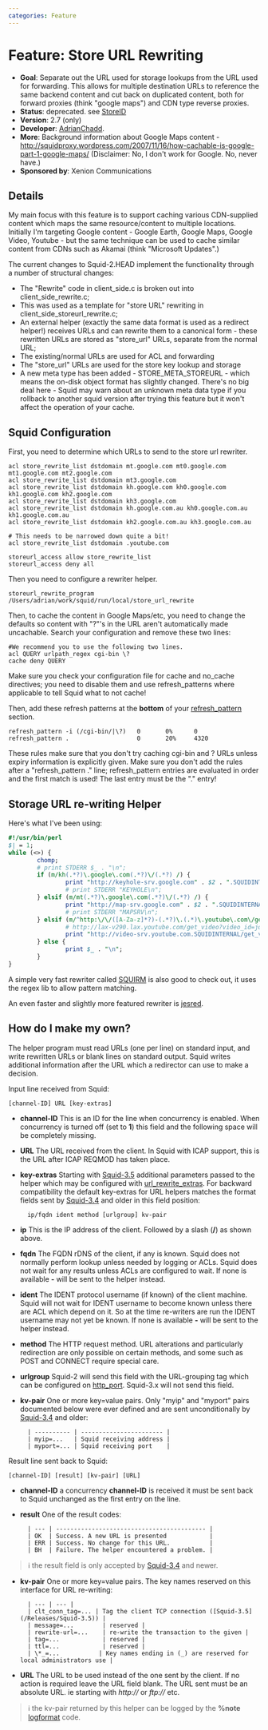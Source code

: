 ```yaml
---
categories: Feature
---
```

# Feature: Store URL Rewriting

- **Goal**: Separate out the URL used for storage lookups from the URL
    used for forwarding. This allows for multiple destination URLs to
    reference the same backend content and cut back on duplicated
    content, both for forward proxies (think "google maps") and CDN type
    reverse proxies.
- **Status**: deprecated. see
    [StoreID](/Features/StoreID)
- **Version**: 2.7 (only)
- **Developer**:
    [AdrianChadd](/AdrianChadd).
- **More**: Background information about Google Maps content -
    <http://squidproxy.wordpress.com/2007/11/16/how-cachable-is-google-part-1-google-maps/>
    (Disclaimer: No, I don't work for Google. No, never have.)
- **Sponsored by**: Xenion Communications

## Details

My main focus with this feature is to support caching various
CDN-supplied content which maps the same resource/content to multiple
locations. Initially I'm targeting Google content - Google Earth,
Google Maps, Google Video, Youtube - but the same technique can be used
to cache similar content from CDNs such as Akamai (think "Microsoft
Updates".)

The current changes to Squid-2.HEAD implement the functionality through
a number of structural changes:

- The "Rewrite" code in client_side.c is broken out into
    client_side_rewrite.c;
- This was used as a template for "store URL" rewriting in
    client_side_storeurl_rewrite.c;
- An external helper (exactly the same data format is used as a
    redirect helper\!) receives URLs and can rewrite them to a canonical
    form - these rewritten URLs are stored as "store_url" URLs,
    separate from the normal URL;
- The existing/normal URLs are used for ACL and forwarding
- The "store_url" URLs are used for the store key lookup and storage
- A new meta type has been added - STORE_META_STOREURL - which means
    the on-disk object format has slightly changed. There's no big deal
    here - Squid may warn about an unknown meta data type if you
    rollback to another squid version after trying this feature but it
    won't affect the operation of your cache.

## Squid Configuration

First, you need to determine which URLs to send to the store url
rewriter.

    acl store_rewrite_list dstdomain mt.google.com mt0.google.com mt1.google.com mt2.google.com
    acl store_rewrite_list dstdomain mt3.google.com
    acl store_rewrite_list dstdomain kh.google.com kh0.google.com kh1.google.com kh2.google.com
    acl store_rewrite_list dstdomain kh3.google.com
    acl store_rewrite_list dstdomain kh.google.com.au kh0.google.com.au kh1.google.com.au
    acl store_rewrite_list dstdomain kh2.google.com.au kh3.google.com.au

    # This needs to be narrowed down quite a bit!
    acl store_rewrite_list dstdomain .youtube.com

    storeurl_access allow store_rewrite_list
    storeurl_access deny all

Then you need to configure a rewriter helper.

    storeurl_rewrite_program /Users/adrian/work/squid/run/local/store_url_rewrite

Then, to cache the content in Google Maps/etc, you need to change the
defaults so content with "?"'s in the URL aren't automatically made
uncachable. Search your configuration and remove these two lines:

    #We recommend you to use the following two lines.
    acl QUERY urlpath_regex cgi-bin \?
    cache deny QUERY

Make sure you check your configuration file for cache and no_cache
directives; you need to disable them and use refresh_patterns where
applicable to tell Squid what to not cache\!

Then, add these refresh patterns at the **bottom** of your
[refresh_pattern](http://www.squid-cache.org/Doc/config/refresh_pattern)
section.

    refresh_pattern -i (/cgi-bin/|\?)   0       0%      0
    refresh_pattern .                   0       20%     4320

These rules make sure that you don't try caching cgi-bin and ? URLs
unless expiry information is explicitly given. Make sure you don't add
the rules after a "refresh_pattern ." line; refresh_pattern entries
are evaluated in order and the first match is used\! The last entry must
be the "." entry!

## Storage URL re-writing Helper

Here's what I've been using:

```perl
#!/usr/bin/perl
$| = 1;
while (<>) {
        chomp;
        # print STDERR $_ . "\n";
        if (m/kh(.*?)\.google\.com(.*?)\/(.*?) /) {
                print "http://keyhole-srv.google.com" . $2 . ".SQUIDINTERNAL/" . $3 . "\n";
                # print STDERR "KEYHOLE\n";
        } elsif (m/mt(.*?)\.google\.com(.*?)\/(.*?) /) {
                print "http://map-srv.google.com" . $2 . ".SQUIDINTERNAL/" . $3 . "\n";
                # print STDERR "MAPSRV\n";
        } elsif (m/^http:\/\/([A-Za-z]*?)-(.*?)\.(.*)\.youtube\.com\/get_video\?video_id=(.*) /) {
                # http://lax-v290.lax.youtube.com/get_video?video_id=jqx1ZmzX0k0
                print "http://video-srv.youtube.com.SQUIDINTERNAL/get_video?video_id=" . $4 . "\n";
        } else {
                print $_ . "\n";
        }
}
```

A simple very fast rewriter called [SQUIRM](http://squirm.foote.com.au/)
is also good to check out, it uses the regex lib to allow pattern
matching.

An even faster and slightly more featured rewriter is
[jesred](http://www.linofee.org/~jel/webtools/jesred/).

## How do I make my own?

The helper program must read URLs (one per line) on standard input, and
write rewritten URLs or blank lines on standard output. Squid writes
additional information after the URL which a redirector can use to make
a decision.

Input line received from Squid:

    [channel-ID] URL [key-extras]

- **channel-ID**
    This is an ID for the line when concurrency is enabled. When
    concurrency is turned off (set to **1**) this field and the
    following space will be completely missing.
- **URL**
    The URL received from the client. In Squid with ICAP support,
    this is the URL after ICAP REQMOD has taken place.
- **key-extras**
    Starting with [Squid-3.5](/Releases/Squid-3.5)
    additional parameters passed to the helper which may be
    configured with
    [url_rewrite_extras](http://www.squid-cache.org/Doc/config/url_rewrite_extras).
    For backward compatibility the default key-extras for URL
    helpers matches the format fields sent by [Squid-3.4](/Releases/Squid-3.4)
    and older in this field position:

        ip/fqdn ident method [urlgroup] kv-pair
- **ip**
    This is the IP address of the client. Followed by a slash
    (**/**) as shown above.
- **fqdn**
    The FQDN rDNS of the client, if any is known. Squid does not
    normally perform lookup unless needed by logging or ACLs. Squid
    does not wait for any results unless ACLs are configured to
    wait. If none is available **-** will be sent to the helper
    instead.
- **ident**
    The IDENT protocol username (if known) of the client machine.
    Squid will not wait for IDENT username to become known unless
    there are ACL which depend on it. So at the time re-writers are
    run the IDENT username may not yet be known. If none is
    available **-** will be sent to the helper instead.
- **method**
    The HTTP request method. URL alterations and particularly
    redirection are only possible on certain methods, and some such
    as POST and CONNECT require special care.
- **urlgroup**
    Squid-2 will send this field with the URL-grouping tag which can
    be configured on
    [http_port](http://www.squid-cache.org/Doc/config/http_port).
    Squid-3.x will not send this field.
- **kv-pair**
        One or more key=value pairs. Only "myip" and "myport" pairs
        documented below were ever defined and are sent unconditionally
        by [Squid-3.4](/Releases/Squid-3.4)  and older:

        | ---------- | ----------------------- |
        | myip=...   | Squid receiving address |
        | myport=... | Squid receiving port    |


Result line sent back to Squid:

    [channel-ID] [result] [kv-pair] [URL]

- **channel-ID**
    a concurrency **channel-ID** is received it must be sent
    back to Squid unchanged as the first entry on the line.
- **result**
    One of the result codes:

        | --- | ------------------------------------------ |
        | OK  | Success. A new URL is presented            |
        | ERR | Success. No change for this URL.           |
        | BH  | Failure. The helper encountered a problem. |

> :information_source:
    the result field is only accepted by
    [Squid-3.4](/Releases/Squid-3.4) and newer.

- **kv-pair**
    One or more key=value pairs. The key names reserved on this
    interface for URL re-writing:

        | --- | --- |
        | clt_conn_tag=... | Tag the client TCP connection ([Squid-3.5](/Releases/Squid-3.5)) |
        | message=...        | reserved |
        | rewrite-url=...    | re-write the transaction to the given |
        | tag=...            | reserved |
        | ttl=...            | reserved |
        | \*_=...           | Key names ending in (_) are reserved for local administrators use |

- **URL**
    The URL to be used instead of the one sent by the client. If no
    action is required leave the URL field blank. The URL sent must
    be an absolute URL. ie starting with _http://_ or _ftp://_
    etc.

> :information_source:
        the kv-pair returned by this helper can be logged by the
        **%note** [logformat](http://www.squid-cache.org/Doc/config/logformat)
        code.
